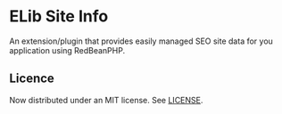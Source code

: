

ELib Site Info
===

An extension/plugin that provides easily managed SEO site data for you application
using RedBeanPHP.


Licence
---
Now distributed under an
MIT license.  See [LICENSE](./LICENSE).

